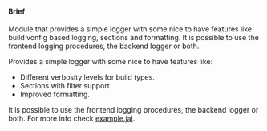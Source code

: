 #### Brief

Module that provides a simple logger with some nice to have features like build vonfig based logging, sections and formatting.
It is possible to use the frontend logging procedures, the backend logger or both.


Provides a simple logger with some nice to have features like:
- Different verbosity levels for build types.
- Sections with filter support.
- Improved formatting.

It is possible to use the frontend logging procedures, the backend logger or both. For more info check [example.jai](example.jai).
